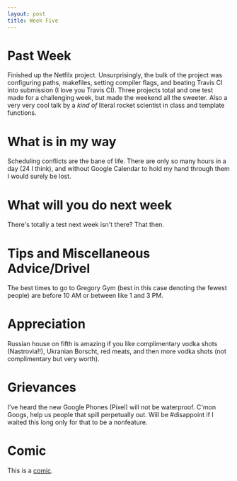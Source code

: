 ```yaml
---
layout: post
title: Week Five
---
```


# Past Week
Finished up the Netfilx project. Unsurprisingly, the bulk of the project was configuring paths, makefiles, setting compiler flags, and beating Travis CI into submission (I love you Travis CI). Three projects total and one test made for a challenging week, but made the weekend all the sweeter. Also a very very cool talk by a *kind of* literal rocket scientist in class and template functions.

# What is in my way
Scheduling conflicts are the bane of life. There are only so many hours in a day (24 I think), and without Google Calendar to hold my hand through them I would surely be lost.

# What will you do next week
There's totally a test next week isn't there? That then.

# Tips and Miscellaneous Advice/Drivel
The best times to go to Gregory Gym (best in this case denoting the fewest people) are before 10 AM or between like 1 and 3 PM.

# Appreciation
Russian house on fifth is amazing if you like complimentary vodka shots (Nastrovia!!), Ukranian Borscht, red meats, and then more vodka shots (not complimentary but very worth).

# Grievances
I've heard the new Google Phones (Pixel) will not be waterproof. C'mon Googs, help us people that spill perpetually out. Will be #disappoint if I waited this long only for that to be a nonfeature.

# Comic
This is a [comic](http://www.smbc-comics.com/comic/2010-12-01 "This text don't need no title").
